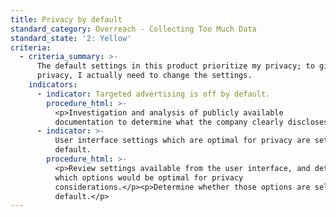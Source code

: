 ```yaml
---
title: Privacy by default
standard_category: Overreach - Collecting Too Much Data
standard_state: '2: Yellow'
criteria:
  - criteria_summary: >-
      The default settings in this product prioritize my privacy; to give up
      privacy, I actually need to change the settings.
    indicators:
      - indicator: Targeted advertising is off by default.
        procedure_html: >-
          <p>Investigation and analysis of publicly available
          documentation to determine what the company clearly discloses.</p>
      - indicator: >-
          User interface settings which are optimal for privacy are set by
          default.
        procedure_html: >-
          <p>Review settings available from the user interface, and determine
          which options would be optimal for privacy
          considerations.</p><p>Determine whether those options are selected by
          default.</p>
---
```


